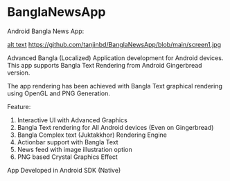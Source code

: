 # BanglaNewsApp

Android Bangla News App:

[alt text](https://github.com/tanjinbd/BanglaNewsApp/blob/main/AndroidApp.png?raw=true)
https://github.com/tanjinbd/BanglaNewsApp/blob/main/screen1.jpg

Advanced Bangla (Localized) Application development for Android devices. This app supports Bangla Text Rendering from Android Gingerbread version.

The app rendering has been achieved with Bangla Text graphical rendering using OpenGL and PNG Generation.

Feature:
1. Interactive UI with Advanced Graphics
2. Bangla Text rendering for All Android devices (Even on Gingerbread)
3. Bangla Complex text (Juktakkhor) Rendering Engine
4. Actionbar support with Bangla Text
5. News feed with image illustration option
6. PNG based Crystal Graphics Effect

App Developed in Android SDK (Native)
